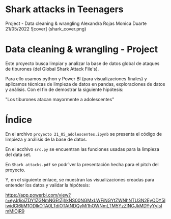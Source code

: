 # Shark attacks in Teenagers
Project - Data cleaning &amp; wrangling 
Alexandra Rojas
Monica Duarte
21/05/2022
![cover] (shark_cover.png)


# Data cleaning & wrangling - Project 

Este proyecto busca limpiar y analizar la base de datos global de ataques de tiburones (del Global Shark Attack File's). 

Para ello usamos python y Power BI (para visualizaciones finales) y aplicamos técnicas de limpieza de datos en pandas, exploraciones de datos y análisis.
Con el fin de demostrar la siguiente hipótesis:

"Los tiburones atacan mayormente a adolescentes"

# Índice

En el archivo `proyecto 21_05_adolescentes.ipynb` se presenta el código de limpieza y análisis de la base de datos.

En el acchivo `src.py` se encuentran las funciones usadas para la limpieza del data set.

En `Shark attacks.pdf` se podr´ver la presentación hecha para el pitch del proyecto.  

Y, en el siguiente enlace, se muestran las visualizaciones creadas para entender los datos y validar la hipótesis: 

https://app.powerbi.com/view?r=eyJrIjoiZDY1ZGNmNGEtZjhkNS00NGMxLWFiNGYtZWNhNTU3N2EyODY5IiwidCI6IjM1ODlkOTA0LTdiOTAtNDQyMi1hOWNmLTM5YzZlNGJkMDYyYyIsImMiOjR9
